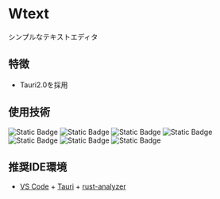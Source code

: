 # Wtext

シンプルなテキストエディタ

## 特徴

- Tauri2.0を採用

## 使用技術

![Static Badge](https://img.shields.io/badge/NODE.JS-black?logo=nodedotjs)
![Static Badge](https://img.shields.io/badge/TAURI_2.0-black?logo=tauri)
![Static Badge](https://img.shields.io/badge/VITE-black?logo=vite)
![Static Badge](https://img.shields.io/badge/RUST-black?logo=rust)
![Static Badge](https://img.shields.io/badge/TYPESCRIPT-black?logo=typescript)
![Static Badge](https://img.shields.io/badge/HTML-black?logo=html5)
![Static Badge](https://img.shields.io/badge/CSS-black?logo=css)

## 推奨IDE環境

- [VS Code](https://code.visualstudio.com/) + [Tauri](https://marketplace.visualstudio.com/items?itemName=tauri-apps.tauri-vscode) + [rust-analyzer](https://marketplace.visualstudio.com/items?itemName=rust-lang.rust-analyzer)
